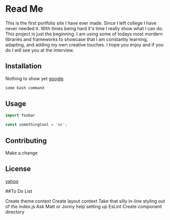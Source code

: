 # Read Me

This is the first portfolio site I have ever made. Since I left college I have never needed it. With times
being hard it's time I really show what I can do. This project is just the beginning. I am using some of todays most mordern libraries and frameworks to showcase that I am constantly learning, adapting, and adding my own creative touches. I hope you enjoy and if you do I will see you at the interview.

## Installation

Nothing to show yet [google](www.google.com).

```bash
some bash command
```

## Usage

```javascript
import foobar

const somethingCool = 'me';
```

## Contributing

Make a change

## License

[yahoo](www.yahoo.com)

##To Do List

Create theme context
Create layout context
Take that silly in-line styling out of the index.js
Ask Matt or Jonny help setting up EsLint
Create component directory
